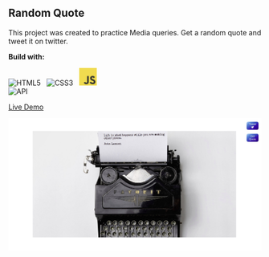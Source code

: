 ## Random Quote

This project was created to practice Media queries.
Get a random quote and tweet it on twitter.

**Build with:**

<p align="left">
<img alt="HTML5" width="35px" src="https://imgur.com/Ebg8eFb.png" />
&nbsp;
<img alt="CSS3" width="35px" src="https://imgur.com/BkPuJlj.png" />
&nbsp;
<img alt="JavaScript" width="35px" src="https://raw.githubusercontent.com/github/explore/80688e429a7d4ef2fca1e82350fe8e3517d3494d/topics/javascript/javascript.png" />
</br>
<img alt="API" width="55px" src="https://imgur.com/RLLIr4m.png" />
</p>

[Live Demo](https://mandyneumeyer.github.io/random_quote/)

<img src="img/type.jpeg">
